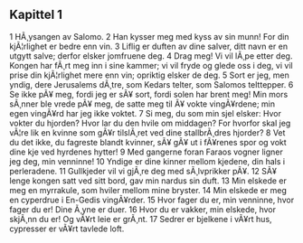 ## Kapittel 1

1 HÃ¸ysangen av Salomo. 
2 Han kysser meg med kyss av sin munn! For din kjÃ¦rlighet er bedre enn vin. 
3 Liflig er duften av dine salver, ditt navn er en utgytt salve; derfor elsker jomfruene deg. 
4 Drag meg! Vi vil lÃ¸pe etter deg. Kongen har fÃ¸rt meg inn i sine kammer; vi vil fryde og glede oss i deg, vi vil prise din kjÃ¦rlighet mere enn vin; opriktig elsker de deg. 
5 Sort er jeg, men yndig, dere Jerusalems dÃ¸tre, som Kedars telter, som Salomos telttepper. 
6 Se ikke pÃ¥ meg, fordi jeg er sÃ¥ sort, fordi solen har brent meg! Min mors sÃ¸nner ble vrede pÃ¥ meg, de satte meg til Ã¥ vokte vingÃ¥rdene; min egen vingÃ¥rd har jeg ikke voktet. 
7 Si meg, du som min sjel elsker: Hvor vokter du hjorden? Hvor lar du den hvile om middagen? For hvorfor skal jeg vÃ¦re lik en kvinne som gÃ¥r tilslÃ¸ret ved dine stallbrÃ¸dres hjorder? 
8 Vet du det ikke, du fagreste blandt kvinner, sÃ¥ gÃ¥ ut i fÃ¥renes spor og vokt dine kje ved hyrdenes hytter! 
9 Med gangerne foran Faraos vogner ligner jeg deg, min venninne! 
10 Yndige er dine kinner mellom kjedene, din hals i perleradene. 
11 Gullkjeder vil vi gjÃ¸re deg med sÃ¸lvprikker pÃ¥. 
12 SÃ¥ lenge kongen satt ved sitt bord, gav min nardus sin duft. 
13 Min elskede er meg en myrrakule, som hviler mellom mine bryster. 
14 Min elskede er meg en cyperdrue i En-Gedis vingÃ¥rder. 
15 Hvor fager du er, min venninne, hvor fager du er! Dine Ã¸yne er duer. 
16 Hvor du er vakker, min elskede, hvor skjÃ¸nn du er! Og vÃ¥rt leie er grÃ¸nt. 
17 Sedrer er bjelkene i vÃ¥rt hus, cypresser er vÃ¥rt tavlede loft.
